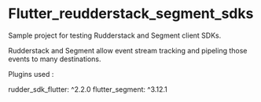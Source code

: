 # Flutter_reudderstack_segment_sdks

Sample project for testing Rudderstack and Segment client SDKs.

Rudderstack and Segment allow event stream tracking and pipeling those events to many destinations.

Plugins used :

rudder_sdk_flutter: ^2.2.0
flutter_segment: ^3.12.1
